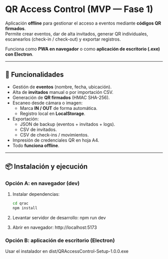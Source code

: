 # QR Access Control (MVP — Fase 1)

Aplicación **offline** para gestionar el acceso a eventos mediante **códigos QR firmados**.  
Permite crear eventos, dar de alta invitados, generar QR individuales, escanearlos (check-in / check-out) y exportar registros.  

Funciona como **PWA en navegador** o como **aplicación de escritorio (.exe) con Electron**.

---

## 🚀 Funcionalidades

- Gestión de **eventos** (nombre, fecha, ubicación).
- Alta de **invitados** manual o por importación CSV.
- Generación de **QR firmados** (HMAC SHA-256).
- Escaneo desde cámara o imagen:
  - Marca **IN / OUT** de forma automática.
  - Registro local en **LocalStorage**.
- Exportación:
  - JSON de backup (eventos + invitados + logs).
  - CSV de invitados.
  - CSV de check-ins / movimientos.
- Impresión de credenciales QR en hoja A4.
- Todo **funciona offline**.

---

## 📦 Instalación y ejecución

### Opción A: en navegador (dev)
1. Instalar dependencias:
   ```bash
   cd qrac
   npm install

2. Levantar servidor de desarrollo:
   npm run dev

3. Abrir en navegador: http://localhost:5173

### Opción B: aplicación de escritorio (Electron)

Usar el instalador en dist/QRAccessControl-Setup-1.0.0.exe
